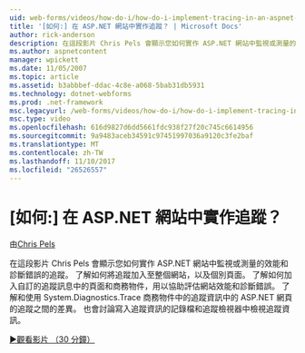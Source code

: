 ```yaml
---
uid: web-forms/videos/how-do-i/how-do-i-implement-tracing-in-an-aspnet-web-site
title: '[如何:] 在 ASP.NET 網站中實作追蹤？ | Microsoft Docs'
author: rick-anderson
description: 在這段影片 Chris Pels 會顯示您如何實作 ASP.NET 網站中監視或測量的效能和診斷錯誤的追蹤。 了解誰...
ms.author: aspnetcontent
manager: wpickett
ms.date: 11/05/2007
ms.topic: article
ms.assetid: b3abbbef-ddac-4c8e-a068-5bab31db5931
ms.technology: dotnet-webforms
ms.prod: .net-framework
msc.legacyurl: /web-forms/videos/how-do-i/how-do-i-implement-tracing-in-an-aspnet-web-site
msc.type: video
ms.openlocfilehash: 616d9827d6dd5661fdc938f27f20c745c6614956
ms.sourcegitcommit: 9a9483aceb34591c97451997036a9120c3fe2baf
ms.translationtype: MT
ms.contentlocale: zh-TW
ms.lasthandoff: 11/10/2017
ms.locfileid: "26526557"
---
```

<a name="how-do-i--implement-tracing-in-an-aspnet-web-site"></a>[如何:] 在 ASP.NET 網站中實作追蹤？
====================
由[Chris Pels](https://twitter.com/chrispels)

在這段影片 Chris Pels 會顯示您如何實作 ASP.NET 網站中監視或測量的效能和診斷錯誤的追蹤。 了解如何將追蹤加入至整個網站，以及個別頁面。 了解如何加入自訂的追蹤訊息中的頁面和商務物件，用以協助評估網站效能和診斷錯誤。 了解和使用 System.Diagnostics.Trace 商務物件中的追蹤資訊中的 ASP.NET 網頁的追蹤之間的差異。 也會討論寫入追蹤資訊的記錄檔和追蹤檢視器中檢視追蹤資訊。

[&#9654;觀看影片 （30 分鐘）](https://channel9.msdn.com/Blogs/ASP-NET-Site-Videos/how-do-i-implement-tracing-in-an-aspnet-web-site)
